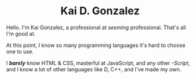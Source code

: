 <h1 align="center">Kai D. Gonzalez</h1>

Hello. I'm Kai Gonzalez, a professional at *seeming* professional. That's all I'm good at.

At this point, I know so many programming languages it's hard to choose one to use.

I ***barely*** know HTML & CSS, masterful at JavaScript, and any other *-Script*, and I know a lot of other languages like D, C++, and I've made my own.
